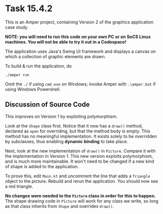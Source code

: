 # Task 15.4.2

This is an Amper project, containing Version 2 of the graphics application
case study.

**NOTE: you will need to run this code on your own PC or on SoCS Linux
machines. You will not be able to try it out in a Codespace!**

The application uses Java's Swing UI framework and displays a canvas on
which a collection of graphic elements are drawn.

To build & run the application, do

    ./amper run

Omit the `./` if using `cmd.exe` on Windows; invoke Amper with `.\amper.bat`
if using Windows Powershell.

## Discussion of Source Code

This improves on Version 1 by exploiting polymorphism.

Look at the `Shape` class first. Notice that it now has a `draw()` method,
declared as `open` for overriding, but that the method body is empty. This
method has no meaningful  implementation. It exists solely to be overridden
by subclasses, thus enabling **dynamic binding** to take place.

Next, look at the new implementation of `draw()` in `Picture`. Compare it
with the implementation in Version 1. This new version exploits polymorphism,
and is much more maintainable. It won't need to be changed if a new kind of
shape is added to the application.

To prove this, edit `Main.kt` and uncomment the line that adds a `Triangle`
object to the picture. Rebuild and rerun the application. You should now see
a red triangle.

**No changes were needed to the `Picture` class in order for this to happen.**
The shape drawing code in `Picture` will work for any class we write, so long
as that class inherits from `Shape` and overrides `draw()`.
